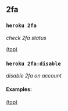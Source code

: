 ## 2fa

### `heroku 2fa`

*check 2fa status*


[(top)](#table-of-contents)


### `heroku 2fa:disable`

*disable 2fa on account*

#### Examples:

[(top)](#table-of-contents)

